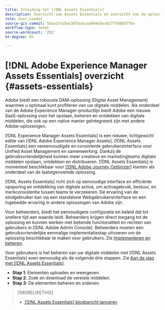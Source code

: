```yaml
---
title: Inleiding tot [!DNL Assets Essentials]
description: Overzicht van Assets Essentials en overzicht van de oplossing
role: User,Leader
source-git-commit: 5bae37e18ac587aaacaa004e5ec02775888d7f9a
workflow-type: tm+mt
source-wordcount: '252'
ht-degree: 0%

---
```


# [!DNL Adobe Experience Manager Assets Essentials] overzicht {#assets-essentials}

<!-- TBD: Update this banner to remove Beta label. 
![Banner image for beta docs](assets/do-not-localize/banner-image-beta-docs.png)
-->

Adobe biedt een robuuste DAM-oplossing (Digital Asset Management) waarmee u optimaal kunt profiteren van uw digitale middelen. Als onderdeel van de Adobe Experience Manager-productlijn biedt Adobe een nieuwe SaaS-oplossing voor het opslaan, beheren en ontdekken van digitale middelen, die ook op een native manier geïntegreerd zijn met andere Adobe-oplossingen.

[!DNL Experience Manager Assets Essentials] is een nieuwe, lichtgewicht editie van  [!DNL Adobe Experience Manager Assets]. [!DNL Assets Essentials] een vereenvoudigde en consistente gebruikersinterface voor Unified Asset Management en samenwerking. Dankzij de gebruiksvriendelijkheid kunnen meer creatieve en marketingteams digitale middelen opslaan, ontdekken en distribueren. [!DNL Assets Essentials] is momenteel beschikbaar voor [[!DNL Adobe Journey Optimizer]](https://experienceleague.adobe.com/docs/journey-optimizer/using/ajo-home.html) klanten als onderdeel van de laatstgenoemde oplossing.

[!DNL Assets Essentials] richt zich op eenvoudige interface en efficiënte opsporing en ontdekking van digitale activa, om activagebruik, bestuur, en merkconsistentie tussen teams te verzekeren. De ervaring van de eindgebruiker kan via een standalone Webgebruikersinterface en een ingebedde ervaring in andere oplossingen van Adobe zijn.

Voor beheerders, biedt het eenvoudigere configuratie en beleid dat tot snellere tijd aan waarde leidt. Beheerders krijgen direct toegang tot de oplossing en kunnen werken met bekende functionaliteit en rechten van gebruikers in [!DNL Adobe Admin Console]. Beheerders moeten een gebruiksvriendelijke eenmalige implementatiestap uitvoeren om de oplossing beschikbaar te maken voor gebruikers. Zie [Implementeren en beheren](/help/deploy-administer.md).

Voor gebruikers is het beheren van uw digitale middelen met [!DNL Assets Essentials] even eenvoudig als de volgende drie stappen. Zie [Aan de slag met [!DNL Assets Essentials]](/help/get-started.md).

* **Stap 1**: Elementen uploaden en weergeven.
* **Stap 2**: Zoek en download de vereiste middelen.
* **Stap 3**: De elementen beheren en ordenen.

>[!MORELIKETHIS]
>
>* [[!DNL Assets Essentials] blogbericht lanceren](https://blog.adobe.com/en/publish/2021/04/27/introducing-adobe-experience-manager-assets-essentials-to-simplify-collaboration-across-teams.html)